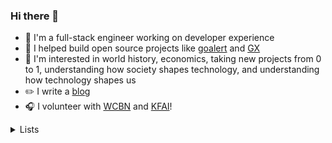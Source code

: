### Hi there 👋

- 🥞 I'm a full-stack engineer working on developer experience
- 💼 I helped build open source projects like [goalert](https://github.com/target/goalert) and [GX](https://github.com/great-expectations/great_expectations)
- 🧠 I'm interested in world history, economics, taking new projects from 0 to 1, understanding how society shapes technology, and understanding how technology shapes us
- ✏️ I write a [blog](https://dctalbot.nyc/)
- 🎧 I volunteer with [WCBN](http://floyd.wcbn.org:8000/wcbn-hd.mp3) and [KFAI](http://www.kfai.org/sites/default/stream/jplayer.html)!

 <details>
  <summary>Lists</summary>
  <h4>Videos</h4>

 - <a href="https://www.youtube.com/watch?v=SeAbvjM5Fhw">JS Code Golf</a>
 - <a href="https://www.youtube.com/watch?v=PAAkCSZUG1c">Go Proverbs</a>
 - <a href="https://www.youtube.com/watch?v=a9xAKttWgP4">APL Game of Life</a>
 - <a href="https://www.youtube.com/watch?v=PzEox3szeRc">"Good Enough" Architecture</a>
 - <a href="https://www.hytradboi.com/2022/uis-are-streaming-dags">UIs are streaming DAGs</a>
 - <a href="https://www.youtube.com/watch?v=KJcd9IckJj8">WANIX: Experimental Local-first Dev Environment</a>
 - <a href="https://www.youtube.com/watch?v=aOWIJ4Mgb2k">Bridging React Native Back to its Roots</a>
 - <a href="https://www.youtube.com/watch?v=x7cQ3mrcKaY">React: Rethinking best practices</a>
 - <a href="https://www.youtube.com/watch?v=haejb5rzKsM">Monoliths vs Microservices is Missing the Point</a>
 - <a href="https://www.youtube.com/watch?v=S_ipdVNSFlo">Python's abstract base classes</a>
 - <a href="https://www.youtube.com/watch?v=KClAPipnKqw">Technical leadership and glue work</a>
 - <a href="https://www.youtube.com/watch?v=x2EOOJg8FkA">Performance Excuses Debunked</a>
 - <a href="https://www.youtube.com/watch?v=Yqi9Gwt-OEA">Multiple WIP vs One Piece Flow</a>
 
  
  <h4>Blogs</h4>

  - <a href="https://daverupert.com/2022/08/web-is-a-harsh-manager/">The web is a harsh manager</a>
  - <a href="http://www.paulgraham.com/makersschedule.html">The maker / manager schedule</a>
  - <a href="https://naggum.no/lugm-time.html">The Long, Painful History of Time</a>
  - <a href="https://lbruhmuller.medium.com/the-staff-engineer-statute-bff4f0cf1810">Staff Engineer Statute</a>
  - <a href="https://moxie.org/2022/01/07/web3-first-impressions.html">My first impressions of web3</a>
  - <a href="https://www.evanmiller.org/mathematical-hacker.html">The mathematical hacker</a>
  - <a href="https://swannodette.github.io/2013/12/17/the-future-of-javascript-mvcs/">The future of JS MVC's</a>
  - <a href="https://andreasjhkarlsson.github.io/jekyll/update/2023/12/27/4-billion-if-statements.html">4 billion if statements</a>
  - <a href="https://bvisness.me/you-cant/">You can’t do that because I hate you.</a>
  - <a href="https://macwright.com/2020/05/10/spa-fatigue.html">SPA Fatigue</a>
  - <a href="https://macwright.com/2020/10/28/if-not-spas.html">If not SPAs</a>
  - <a href="https://netflixtechblog.com/predictive-cpu-isolation-of-containers-at-netflix-91f014d856c7">Predictive CPU Isolation of containers</a>
  - <a href="https://ln.hixie.ch/?start=1674863881&order=-1&count=1">Deciding which bugs to fix</a>
  - <a href="https://norvig.com/21-days.html">Teach Yourself Programming in Ten Years</a>
  - <a href="https://blog.danslimmon.com/2019/07/15/do-nothing-scripting-the-key-to-gradual-automation/">Do Nothing Scripts</a>
  - <a href="https://www.philipzucker.com/sql_graph_csp/">SQL, Homomorphisms and Constraint Satisfaction Problems</a>
  - <a href="https://berthub.eu/articles/posts/on-long-term-software-development/">On Long Term Software Development</a>
  - <a href="http://www.muppetlabs.com/%7Ebreadbox/software/tiny/teensy.html">A Whirlwind Tutorial on Creating Really Teensy ELF Executables for Linux</a>
 
  <h4>Papers</h4>

  - <a href="https://www.cs.cmu.edu/~rdriley/487/papers/Thompson_1984_ReflectionsonTrustingTrust.pdf">Reflections on Trusting Trust</a>
  - [Zanzibar](https://research.google/pubs/pub48190/) (Google)

 
  
</details> 
